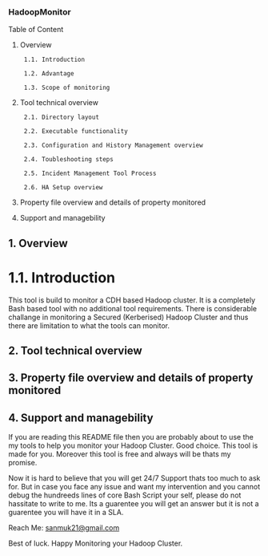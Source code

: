 ### HadoopMonitor

Table of Content

1. Overview

        1.1. Introduction
        
        1.2. Advantage
        
        1.3. Scope of monitoring
        
2. Tool technical overview

        2.1. Directory layout
        
        2.2. Executable functionality
        
        2.3. Configuration and History Management overview
        
        2.4. Toubleshooting steps
        
        2.5. Incident Management Tool Process
        
        2.6. HA Setup overview
        
3. Property file overview and details of property monitored

4. Support and managebility


## 1. Overview

# 1.1. Introduction

This tool is build to monitor a CDH based Hadoop cluster. It is a completely Bash based tool with no additional tool requirements. There is considerable challange in monitoring a Secured (Kerberised) Hadoop Cluster and thus there are limitation to what the tools can monitor.

## 2. Tool technical overview

## 3. Property file overview and details of property monitored

## 4. Support and managebility

If you are reading this README file then you are probably about to use the my tools to help you monitor your Hadoop Cluster. Good choice. This tool is made for you. Moreover this tool is free and always will be thats my promise.

Now it is hard to believe that you will get 24/7 Support thats too much to ask for. But in case you face any issue and want my intervention and you cannot debug the hundreeds lines of core Bash Script your self, please do not hassitate to write to me. Its a guarentee you will get an answer but it is not a guarentee you will have it in a SLA.

Reach Me: sanmuk21@gmail.com

Best of luck. Happy Monitoring your Hadoop Cluster.
